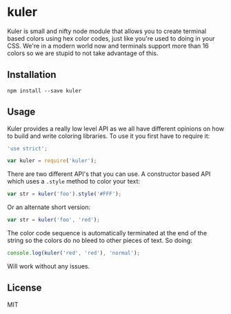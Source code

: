 # kuler

Kuler is small and nifty node module that allows you to create terminal based
colors using hex color codes, just like you're used to doing in your CSS. We're
in a modern world now and terminals support more than 16 colors so we are stupid
to not take advantage of this.

## Installation

```
npm install --save kuler
```

## Usage

Kuler provides a really low level API as we all have different opinions on how
to build and write coloring libraries. To use it you first have to require it:

```js
'use strict';

var kuler = require('kuler');
```

There are two different API's that you can use. A constructor based API which
uses a `.style` method to color your text:

```js
var str = kuler('foo').style('#FFF');
```

Or an alternate short version:

```js
var str = kuler('foo', 'red');
```

The color code sequence is automatically terminated at the end of the string so
the colors do no bleed to other pieces of text. So doing: 

```js
console.log(kuler('red', 'red'), 'normal');
```

Will work without any issues.

## License

MIT
